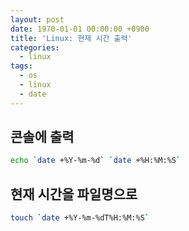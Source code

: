 ```yaml
---
layout: post
date: 1970-01-01 00:00:00 +0900
title: 'Linux: 현재 시간 출력'
categories:
  - linux
tags:
  - os
  - linux
  - date
---
```


## 콘솔에 출력
```bash
echo `date +%Y-%m-%d` `date +%H:%M:%S`
```

## 현재 시간을 파일명으로
```bash
touch `date +%Y-%m-%dT%H:%M:%S`
```
